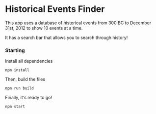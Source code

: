 # Historical Events Finder

This app uses a database of historical events from 300 BC to December 31st, 2012 to show 10 events at a time.

It has a search bar that allows you to search through history!

### Starting

Install all dependencies
```
npm install
```
Then, build the files
```
npm run build
```
Finally, it's ready to go!
```
npm start
```

